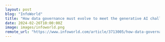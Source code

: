 ```yaml
---
layout: post
blog: "InfoWorld"
title: "How data governance must evolve to meet the generative AI challenge"
date: 2024-02-26T10:00:00Z
image: images/infoworld.png
remote_url: "https://www.infoworld.com/article/3713005/how-data-governance-must-evolve-to-meet-the-generative-ai-challenge.html#tk.rss_applicationdevelopment"
---
```

